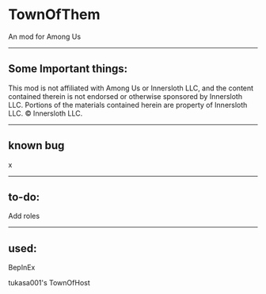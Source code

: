 # TownOfThem
An mod for Among Us

----------------------------

## Some Important things:

This mod is not affiliated with Among Us or Innersloth LLC, and the content contained therein is not endorsed or otherwise sponsored by Innersloth LLC. Portions of the materials contained herein are property of Innersloth LLC. © Innersloth LLC.

----------------------------

## known bug

x

----------------------------

## to-do:

Add roles

----------------------------

## used:

BepInEx

tukasa001's TownOfHost

